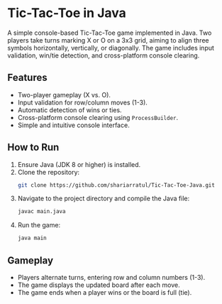 # Tic-Tac-Toe in Java

A simple console-based Tic-Tac-Toe game implemented in Java. Two players take turns marking X or O on a 3x3 grid, aiming to align three symbols horizontally, vertically, or diagonally. The game includes input validation, win/tie detection, and cross-platform console clearing.

## Features
- Two-player gameplay (X vs. O).
- Input validation for row/column moves (1-3).
- Automatic detection of wins or ties.
- Cross-platform console clearing using `ProcessBuilder`.
- Simple and intuitive console interface.

## How to Run
1. Ensure Java (JDK 8 or higher) is installed.
2. Clone the repository:
   ```bash
   git clone https://github.com/shariarratul/Tic-Tac-Toe-Java.git
   ```
3. Navigate to the project directory and compile the Java file:
   ```bash
   javac main.java
   ```
4. Run the game:
   ```bash
   java main
   ```

## Gameplay
- Players alternate turns, entering row and column numbers (1-3).
- The game displays the updated board after each move.
- The game ends when a player wins or the board is full (tie).

